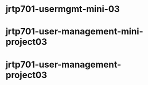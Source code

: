 # jrtp701-usermgmt-mini-03
# jrtp701-user-management-mini-project03
# jrtp701-user-management-project03
